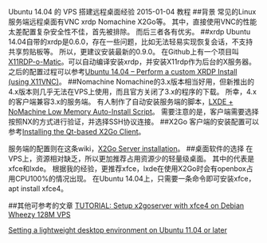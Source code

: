 Ubuntu 14.04 的 VPS 搭建远程桌面经验
2015-01-04
教程
##背景
常见的Linux服务端远程桌面有VNC xrdp Nomachine X2Go等。
其中，直接使用VNC的性能太差配置复杂安全性不佳，首先被排除。
而后三者各有优劣。
##xrdp
Ubuntu 14.04自带的xrdp是0.6.0，存在一些问题，比如无法轻易实现恢复会话，不支持共享剪贴板等。
所以，更建议安装最新的0.9.0。
在Github上有一个项目叫[X11RDP-o-Matic](https://github.com/scarygliders/X11RDP-o-Matic)。可以自动编译安装xrdp，并安装X11rdp作为后台的X服务器。
之后的配置过程可以参考[Ubuntu 14.04 – Perform a custom XRDP Install (using X11VNC)](http://c-nergy.be/blog/?p=5439)。
##Nomachine
Nomachine的3.x版本相当好用，但新推出的4.x版本则几乎无法在VPS上使用，而且官方关闭了3.x的程序的下载。
所幸，4.x的客户端兼容3.x的服务端。
有人制作了自动安装服务端的脚本，[LXDE + NoMachine Low Memory Auto-Install Script](https://www.sonicboxes.com/lowmem-debian-lxde-nomachine-script)。
需要注意的是，客户端需要选择按照NX的方式进行验证，并选择SSH协议连接。
##X2Go
客户端的安装配置可以参考[Installing the Qt-based X2Go Client](http://wiki.x2go.org/doku.php/doc:installation:x2goclient)。

服务端的配置则在这条wiki，[X2Go Server installation](http://wiki.x2go.org/doku.php/doc:installation:x2goserver)。
##桌面软件的选择
在VPS上，资源相对缺乏，所以更加推荐占用资源少的轻量级桌面。
其中的代表是xfce和lxde。
根据我的经验，更推荐xfce，lxde在使用X2Go时会有openbox占用CPU100%的情况出现。
在Ubuntu 14.04上，只需要一条命令即可安装xfce，apt install xfce4。

##其他可参考的文章
[TUTORIAL: Setup x2goserver with xfce4 on Debian Wheezy 128M VPS](http://lowendtalk.com/discussion/10387/tutorial-setup-x2goserver-with-xfce4-on-debian-wheezy-128m-vps)

[Setting a lightweight desktop environment on Ubuntu 11.04 or later](https://www.nomachine.com/AR07K00676)
